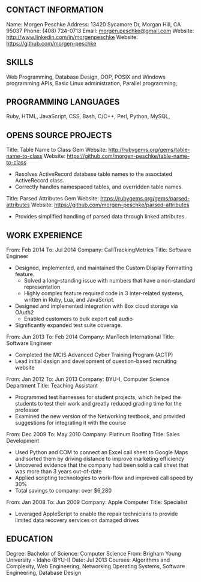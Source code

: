 CONTACT INFORMATION
-------------------
Name: Morgen Peschke
Address: 13420 Sycamore Dr, Morgan Hill, CA 95037
Phone: (408) 724-0713
Email: morgen.peschke@gmail.com
Website: http://www.linkedin.com/in/morgenpeschke
Website: https://github.com/morgen-peschke


SKILLS
------
Web Programming, Database Design, OOP, POSIX and Windows programming APIs, Basic Linux administration, Parallel programming, 

PROGRAMMING LANGUAGES
---------------------
Ruby, HTML, JavaScript, CSS, Bash, C/C++, Perl, Python, MySQL, 


OPENS SOURCE PROJECTS
---------------------
Title: Table Name to Class Gem
Website: http://rubygems.org/gems/table-name-to-class
Website: https://github.com/morgen-peschke/table-name-to-class
 * Resolves ActiveRecord database table names to the associated ActiveRecord class.
 * Correctly handles namespaced tables, and overridden table names.

Title: Parsed Attributes Gem
Website: https://rubygems.org/gems/parsed-attributes
Website: https://github.com/morgen-peschke/parsed-attributes
 * Provides simplified handling of parsed data through linked attributes.


WORK EXPERIENCE
---------------
From: Feb 2014
To: Jul 2014
Company: CallTrackingMetrics
Title: Software Engineer
 * Designed, implemented, and maintained the Custom Display Formatting feature.
   - Solved a long-standing issue with numbers that have a non-standard representation
   - Highly complex feature required code in 3 inter-related systems, written in Ruby, Lua, and JavaScript.
 * Designed and implemented integration with Box cloud storage via OAuth2
   - Enabled customers to bulk export call audio
 * Significantly expanded test suite coverage.

From: Jun 2013
To: Feb 2014
Company: ManTech International
Title: Software Engineer
 * Completed the MCIS Advanced Cyber Training Program (ACTP)
 * Lead initial design and development of question-based recruiting website

From: Jan 2012
To: Jun 2013
Company: BYU-I, Computer Science Department
Title: Teaching Assistant
 * Programmed test harnesses for student projects, which helped the students to test their work and greatly reduced grading time for the professor
 * Examined the new version of the Networking textbook, and provided suggestions for integrating it with the course

From: Dec 2009
To: May 2010
Company: Platinum Roofing
Title: Sales Development
 * Used Python and COM to connect an Excel call sheet to Google Maps and sorted them by driving distance to improve marketing efficiency
 * Uncovered evidence that the company had been sold a call sheet that was more than 3 years out-of-date
 * Applied scripting technologies to work-flow and improved call speed by 30%
 * Total savings to company: over $6,280

From: Jan 2008
To: Jun 2009
Company: Apple Computer
Title: Specialist
 * Leveraged AppleScript to enable the repair technicians to provide limited data recovery services on damaged drives


EDUCATION
---------
Degree: Bachelor of Science: Computer Science
From: Brigham Young University - Idaho (BYU-I)
Date: Jul 2013
Courses: Algorithms and Complexity, Web Engineering, Networking Operating Systems, Software Engineering, Database Design 
